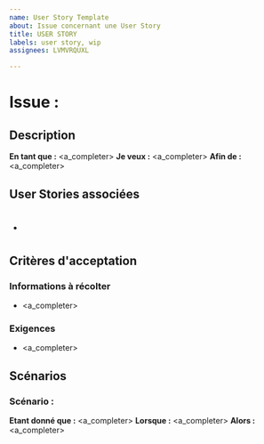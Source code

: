 ```yaml
---
name: User Story Template
about: Issue concernant une User Story
title: USER STORY
labels: user story, wip
assignees: LVMVRQUXL

---
```


# Issue <id> : <titre>

## Description

**En tant que :** <a_completer>
**Je veux :** <a_completer>
**Afin de :** <a_completer>

## User Stories associées

- #

## Critères d'acceptation

### Informations à récolter

- <a_completer>

### Exigences

- <a_completer>

## Scénarios

### Scénario <nombre> : <titre>

**Etant donné que :** <a_completer>
**Lorsque :** <a_completer>
**Alors :** <a_completer>